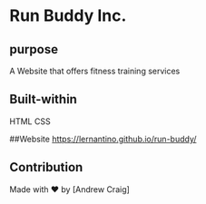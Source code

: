 # Run Buddy Inc.

## purpose
A Website that offers fitness training services

## Built-within
HTML
CSS

##Website
https://lernantino.github.io/run-buddy/

## Contribution
Made with ❤️ by [Andrew Craig]
